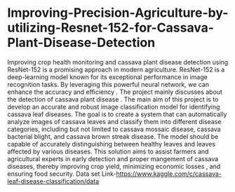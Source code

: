 # Improving-Precision-Agriculture-by-utilizing-Resnet-152-for-Cassava-Plant-Disease-Detection
Improving crop health monitoring and cassava plant disease detection using ResNet-152 is a promising approach in modern agriculture. ResNet-152 is a deep-learning model known for its exceptional performance in image recognition tasks. By leveraging this powerful neural network, we can enhance the accuracy and efficiency .
The project mainly discusses about the detection of cassava plant disease . The main aim of this project is to develop an accurate and robust image classification model for identifying cassava  leaf diseases.
The goal is to create a system that can automatically analyze images of cassava leaves and classify them into different disease categories, including but not limited to cassava mossaic disease, cassava bacterial blight, and cassava brown streak disease.
The model should be capable of accurately distinguishing between healthy leaves and leaves affected by various diseases. 
This  solution aims to assist farmers and agricultural experts in early detection and proper mangement of cassava diseases, thereby improving crop yield, minimizing economic losses , and ensuring food security.
Data set Link-https://www.kaggle.com/c/cassava-leaf-disease-classification/data


